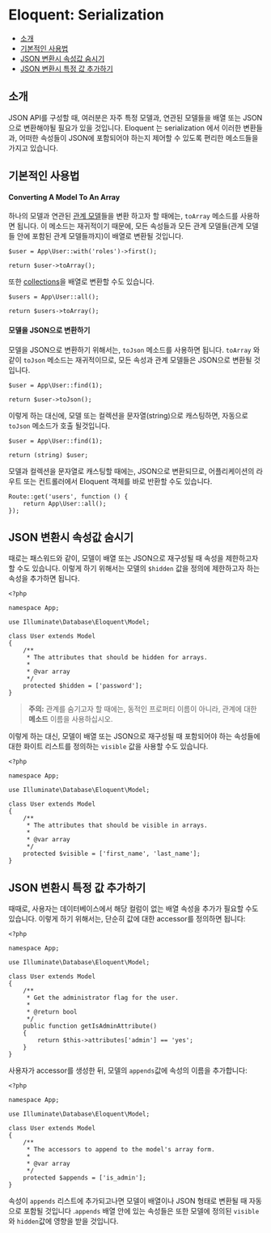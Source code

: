 # Eloquent: Serialization

- [소개](#introduction)
- [기본적인 사용법](#basic-usage)
- [JSON 변환시 속성값 숨시기](#hiding-attributes-from-json)
- [JSON 변환시 특정 값 추가하기](#appending-values-to-json)

<a name="introduction"></a>
## 소개

JSON API를 구성할 때, 여러분은 자주 특정 모델과, 연관된 모델들을 배열 또는 JSON 으로 변환해야될 필요가 있을 것입니다. Eloquent 는 serialization 에서 이러한 변환들과, 어떠한 속성들이 JSON에 포함되어야 하는지 제어할 수 있도록 편리한 메소드들을 가지고 있습니다.

<a name="basic-usage"></a>
## 기본적인 사용법

#### Converting A Model To An Array

하나의 모델과 연관된 [관계 모델](/docs/{{version}}/eloquent-relationships)들을 변환 하고자 할 때에는, `toArray` 메소드를 사용하면 됩니다. 이 메소드는 재귀적이기 때문에, 모든 속성들과 모든 관계 모델들(관계 모델들 안에 포함된 관계 모델들까지)이 배열로 변환될 것입니다.

    $user = App\User::with('roles')->first();

    return $user->toArray();

또한 [collections](/docs/{{version}}/eloquent-collections)을 배열로 변환할 수도 있습니다. 

    $users = App\User::all();

    return $users->toArray();

#### 모델을 JSON으로 변환하기

모델을 JSON으로 변환하기 위해서는, `toJson` 메소드를 사용하면 됩니다. `toArray` 와 같이 `toJson` 메소드는 재귀적이므로, 모든 속성과 관계 모델들은 JSON으로 변환될 것입니다. 

    $user = App\User::find(1);

    return $user->toJson();

이렇게 하는 대신에, 모델 또는 컬렉션을 문자열(string)으로 캐스팅하면, 자동으로 `toJson` 메소드가 호출 될것입니다. 

    $user = App\User::find(1);

    return (string) $user;

모델과 컬렉션을 문자열로 캐스팅할 때에는, JSON으로 변환되므로, 어플리케이션의 라우트 또는 컨트롤러에서 Eloquent 객체를 바로 반환할 수도 있습니다. 

    Route::get('users', function () {
        return App\User::all();
    });

<a name="hiding-attributes-from-json"></a>
## JSON 변환시 속성값 숨시기

때로는 패스워드와 같이, 모델이 배열 또는 JSON으로 재구성될 때 속성을 제한하고자 할 수도 있습니다. 이렇게 하기 위해서는 모델의 `$hidden` 값을 정의에 제한하고자 하는 속성을 추가하면 됩니다. 

    <?php

    namespace App;

    use Illuminate\Database\Eloquent\Model;

    class User extends Model
    {
        /**
         * The attributes that should be hidden for arrays.
         *
         * @var array
         */
        protected $hidden = ['password'];
    }

> **주의:** 관계를 숨기고자 할 때에는, 동적인 프로퍼티 이름이 아니라, 관계에 대한 **메소드** 이름을 사용하십시오.

이렇게 하는 대신, 모델이 배열 또는 JSON으로 재구성될 때 포함되어야 하는 속성들에 대한 화이트 리스트를 정의하는 `visible` 값을 사용할 수도 있습니다.

    <?php

    namespace App;

    use Illuminate\Database\Eloquent\Model;

    class User extends Model
    {
        /**
         * The attributes that should be visible in arrays.
         *
         * @var array
         */
        protected $visible = ['first_name', 'last_name'];
    }

<a name="appending-values-to-json"></a>
## JSON 변환시 특정 값 추가하기

때때로, 사용자는 데이터베이스에서 해당 컬럼이 없는 배열 속성을 추가가 필요할 수도 있습니다. 이렇게 하기 위해서는, 단순히 값에 대한 accessor를 정의하면 됩니다:

    <?php

    namespace App;

    use Illuminate\Database\Eloquent\Model;

    class User extends Model
    {
        /**
         * Get the administrator flag for the user.
         *
         * @return bool
         */
        public function getIsAdminAttribute()
        {
            return $this->attributes['admin'] == 'yes';
        }
    }

사용자가 accessor를 생성한 뒤, 모델의 `appends`값에 속성의 이름을 추가합니다:

    <?php

    namespace App;

    use Illuminate\Database\Eloquent\Model;

    class User extends Model
    {
        /**
         * The accessors to append to the model's array form.
         *
         * @var array
         */
        protected $appends = ['is_admin'];
    }

속성이 `appends` 리스트에 추가되고나면 모델이 배열이나 JSON 형태로 변환될 때 자동으로 포함될 것입니다 .`appends` 배열 안에 있는 속성들은 또한 모델에 정의된 `visible`와 `hidden`값에 영향을 받을 것입니다. 
